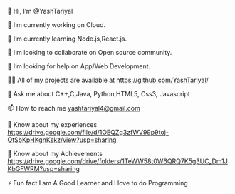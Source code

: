 👋 Hi, I’m @YashTariyal

🔭 I’m currently working on Cloud.

🌱 I’m currently learning Node.js,React.js.

👯 I’m looking to collaborate on Open source community.

🤝 I’m looking for help on App/Web Development.

👨‍💻 All of my projects are available at https://github.com/YashTariyal/

💬 Ask me about C++,C,Java, Python,HTML5, Css3, Javascript

📫 How to reach me yashtariyal4@gmail.com

📄 Know about my experiences https://drive.google.com/file/d/1OEQZg3zfWV99p9toj-QtSbKpHKgnKskz/view?usp=sharing

📄 Know about my Achievements https://drive.google.com/drive/folders/1TeWW58t0W6QRQ7K5g3UC_Dm1JKbGFWRM?usp=sharing

⚡ Fun fact I am A Good Learner and I love to do Programming
<!---
YashTariyal/YashTariyal is a ✨ special ✨ repository because its `README.md` (this file) appears on your GitHub profile.
You can click the Preview link to take a look at your changes.
--->
